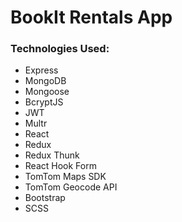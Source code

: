 # BookIt Rentals App

### Technologies Used:

- Express
- MongoDB
- Mongoose
- BcryptJS
- JWT
- Multr
- React
- Redux
- Redux Thunk
- React Hook Form
- TomTom Maps SDK
- TomTom Geocode API
- Bootstrap
- SCSS
